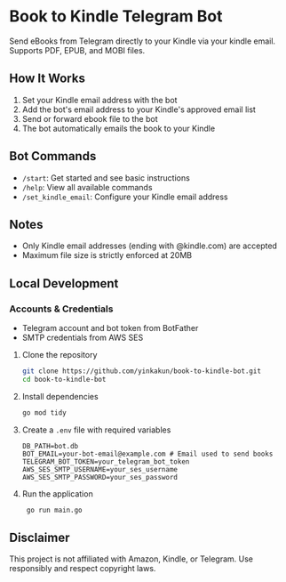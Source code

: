 # Book to Kindle Telegram Bot

Send eBooks from Telegram directly to your Kindle via your kindle email. Supports PDF, EPUB, and MOBI files.

## How It Works

1. Set your Kindle email address with the bot
2. Add the bot's email address to your Kindle's approved email list
3. Send or forward ebook file to the bot
4. The bot automatically emails the book to your Kindle

## Bot Commands

- `/start`: Get started and see basic instructions
- `/help`: View all available commands
- `/set_kindle_email`: Configure your Kindle email address

## Notes

- Only Kindle email addresses (ending with @kindle.com) are accepted
- Maximum file size is strictly enforced at 20MB

## Local Development

### Accounts & Credentials

- Telegram account and bot token from BotFather
- SMTP credentials from AWS SES

1. Clone the repository

   ```bash
   git clone https://github.com/yinkakun/book-to-kindle-bot.git
   cd book-to-kindle-bot
   ```

2. Install dependencies

   ```bash
   go mod tidy
   ```

3. Create a `.env` file with required variables

   ```env
   DB_PATH=bot.db
   BOT_EMAIL=your-bot-email@example.com # Email used to send books
   TELEGRAM_BOT_TOKEN=your_telegram_bot_token
   AWS_SES_SMTP_USERNAME=your_ses_username
   AWS_SES_SMTP_PASSWORD=your_ses_password
   ```

4. Run the application

   ```bash
    go run main.go
   ```

## Disclaimer

This project is not affiliated with Amazon, Kindle, or Telegram. Use responsibly and respect copyright laws.
